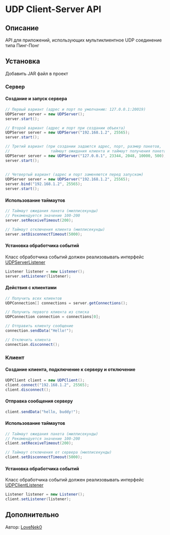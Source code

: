 # UDP Client-Server API
## Описание
API для приложений, использующих мультиклиентное UDP соединение типа Пинг-Понг
## Установка
Добавить JAR файл в проект

### Сервер
#### Создание и запуск сервера
```java
// Первый вариант (адрес и порт по умолчанию: 127.0.0.1:20019)
UDPServer server = new UDPServer();
server.start();

// Второй вариант (адрес и порт при создании объекта)
UDPServer server = new UDPServer("192.168.1.2", 25565);
server.start();

// Третий вариант (при создании задаются адрес, порт, размер пакетов, 
//                  таймаут ожидания клиента и таймаут получения пакета)
UDPServer server = new UDPServer("127.0.0.1", 23344, 2048, 10000, 500);
server.start();
        
        
// Четвертый вариант (адрес и порт заменяются перед запуском)
UDPServer server = new UDPServer("192.168.1.2", 25565);
server.bind("192.168.1.2", 25565);
server.start();
```
#### Использование таймаутов
```java
// Таймаут ожидания пакета (миллисекунды)
// Рекомендуется значение 100-200
server.setReceiveTimeout(200);

// Таймаут отключения клиента (миллисекунды)
server.setDisconnectTimeout(5000);
```

#### Установка обработчика событий
Класс обработчика событий должен реализовывать интерфейс [UDPServerListener](/src/ru/lovenek0/network/PingPongUDP/UDPServerListener.java)
```java
Listener listener = new Listener();
server.setListener(listener);
```

#### Действия с клиентами
```java
// Получить всех клиентов
UDPConnection[] connections = server.getConnections();

// Получить первого клиента из списка
UDPConnection connection = connections[0];

// Отправить клиенту сообщение
connection.sendData("Hello!");

// Отключить клиента
connection.disconnect();
```

### Клиент
#### Создание клиента, подключение к серверу и отключение
```java
UDPClient client = new UDPClient();
client.connect("192.168.1.2", 25565);
client.disconnect();
```

#### Отправка сообщения серверу
```java
client.sendData("hello, buddy!");
```

#### Использование таймаутов
```java
// Таймаут ожидания пакета (миллисекунды)
// Рекомендуется значение 100-200
client.setReceiveTimeout(200);

// Таймаут отключения от сервера (миллисекунды)
client.setDisconnectTimeout(5000);
```

#### Установка обработчика событий
Класс обработчика событий должен реализовывать интерфейс [UDPClientListener](/src/ru/lovenek0/network/PingPongUDP/UDPClientListener.java)
```java
Listener listener = new Listener();
client.setListener(listener);
```

## Дополнительно
Автор: [LoveNek0](https://github.com/LoveNek0)